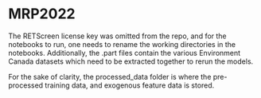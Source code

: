 # MRP2022

The RETScreen license key was omitted from the repo, and for the notebooks to run, one needs to rename the working directories in the notebooks. Additionally, the .part files contain the various Environment Canada datasets which need to be extracted together to rerun the models.

For the sake of clarity, the processed_data folder is where the pre-processed training data, and exogenous feature data is stored.
